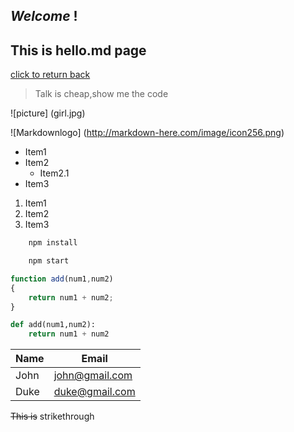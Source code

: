 ## *Welcome* __!__
## This is **hello.md** page

[click to return back](https://github.com/tanghao2118/tanghao/blob/master/READEME.md "返回")

>Talk is cheap,show me the code

![picture]
(girl.jpg)

![Markdownlogo]
(http://markdown-here.com/image/icon256.png)

* Item1
* Item2
    * Item2.1
* Item3

1. Item1
2. Item2
3. Item3

```bash
    npm install

    npm start
```

```javascript
function add(num1,num2)
{
    return num1 + num2;
}
```

```python
def add(num1,num2):
    return num1 + num2
```

| Name   | Email          |
| ------ | -------------  |
| John   | john@gmail.com |
| Duke   | duke@gmail.com |

~~This is~~ strikethrough

